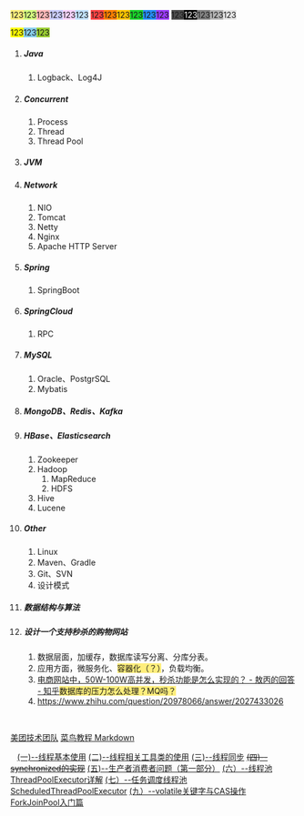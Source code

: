 <span style=background:#ffee7c>123</span><span style=background:#d4fe7f>123</span><span style=background:#ffb8b8>123</span><span style=background:#c9ccff>123</span><span style=background:#f8d2ff>123</span><span style=background:#c2e2ff>123</span>
<span style=background:#ff4343>123</span><span style=background:#ff8000>123</span><span style=background:#fdc200>123</span><span style=background:#19d02a>123</span><span style=background:#258df6>123</span><span style=background:#993af9>123</span>
<span style=background:#4d4d4d>123</span><span style=background:#000000;color:white>123</span><span style=background:#808080>123</span><span style=background:#b3b3b3>123</span><span style=background:#e6e6e6>123</span>

<span style=background:yellow>123</span><span style=background:skyblue>123</span><span style=background:yellowgreen>123</span>



1. ##### Java
   1. Logback、Log4J
2. ##### Concurrent
   1. Process
   2. Thread
   3. Thread Pool
3. ##### JVM
4. ##### Network
   1. NIO
   2. Tomcat
   3. Netty
   4. Nginx
   5. Apache HTTP Server
5. ##### Spring
   1. SpringBoot
6. ##### SpringCloud
   1. RPC
7. ##### MySQL
   1. Oracle、PostgrSQL
   2. Mybatis
8. ##### MongoDB、Redis、Kafka
9. ##### HBase、Elasticsearch
   1. Zookeeper
   2. Hadoop
      1. MapReduce
      2. HDFS
   3. Hive
   4. Lucene
10. ##### Other
    1. Linux
    2. Maven、Gradle
    3. Git、SVN
    4. 设计模式
11. ##### 数据结构与算法
12. ##### 设计一个支持秒杀的购物网站
    1. 数据层面，加缓存，数据库读写分离、分库分表。
    2. 应用方面，微服务化、<span style=background:#ffee7c>容器化（？）</span>，负载均衡。
    3. [电商网站中，50W-100W高并发，秒杀功能是怎么实现的？ - 敖丙的回答 - 知乎](https://www.zhihu.com/question/20978066/answer/1023662333)<span style=background:#ffee7c>数据库的压力怎么处理？MQ吗？</span>
    4. https://www.zhihu.com/question/20978066/answer/2027433026

&nbsp; 

[美团技术团队](https://tech.meituan.com/404.html)
[菜鸟教程 Markdown](https://www.runoob.com/markdown/md-tutorial.html)

&nbsp; 
[(一)--线程基本使用](https://blog.hufeifei.cn/2017/06/14/Java/Java多线程复习与巩固（一）--线程基本使用/)
[(二)--线程相关工具类的使用](https://blog.hufeifei.cn/2017/06/14/Java/Java多线程复习与巩固（二）--线程相关工具类的使用/)
[(三)--线程同步](https://blog.hufeifei.cn/2017/06/14/Java/Java多线程复习与巩固（三）--线程同步/)
~~[(四)--synchronized的实现](https://blog.hufeifei.cn/2017/06/15/Java/Java多线程复习与巩固（四）--synchronized的JVM实现/)~~
[(五)--生产者消费者问题（第一部分）](https://blog.hufeifei.cn/2017/06/26/Java/Java多线程复习与巩固（五）--生产者消费者问题（第一部分）/)
[(六）--线程池ThreadPoolExecutor详解](https://blog.hufeifei.cn/2017/08/14/Java/Java多线程复习与巩固（六）--线程池ThreadPoolExecutor详解/)
[(七）--任务调度线程池ScheduledThreadPoolExecutor](https://blog.hufeifei.cn/2018/02/22/Java/Java多线程复习与巩固（七）--任务调度线程池ScheduledThreadPoolExecutor/)
[(九）--volatile关键字与CAS操作](https://blog.hufeifei.cn/2017/06/27/Java/Java多线程复习与巩固（九）--volatile关键字与CAS操作/)
[ForkJoinPool入门篇](https://blog.hufeifei.cn/2018/09/15/Java/ForkJoinPool/)
